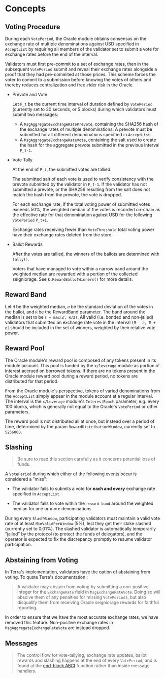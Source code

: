<!--
order: 1
-->

# Concepts

## Voting Procedure

During each `VotePeriod`, the Oracle module obtains consensus on the exchange rate of multiple denominations against USD specified in `AcceptList` by requiring all members of the validator set to submit a vote for exchange rates before the end of the interval.

Validators must first pre-commit to a set of exchange rates, then in the subsequent `VotePeriod` submit and reveal their exchange rates alongside a proof that they had pre-commited at those prices. This scheme forces the voter to commit to a submission before knowing the votes of others and thereby reduces centralization and free-rider risk in the Oracle.

* Prevote and Vote

    Let `P_t` be the current time interval of duration defined by `VotePeriod` (currently set to 30 seconds, or 5 blocks) during which validators must submit two messages:

  * A `MsgAggregateExchangeRatePrevote`, containing the SHA256 hash of the exchange rates of multiple denominations. A prevote must be submitted for all different denominations specified in `AcceptList`.
  * A `MsgAggregateExchangeRateVote`, containing the salt used to create the hash for the aggregate prevote submitted in the previous interval `P_t-1`.

* Vote Tally

    At the end of `P_t`, the submitted votes are tallied.

    The submitted salt of each vote is used to verify consistency with the prevote submitted by the validator in `P_t-1`. If the validator has not submitted a prevote, or the SHA256 resulting from the salt does not match the hash from the prevote, the vote is dropped.

    For each exchange rate, if the total voting power of submitted votes exceeds 50%, the weighted median of the votes is recorded on-chain as the effective rate for that denomination against USD for the following `VotePeriod` `P_t+1`.

    Exchange rates receiving fewer than `VoteThreshold` total voting power have their exchange rates deleted from the store.

* Ballot Rewards

    After the votes are tallied, the winners of the ballots are determined with `tally()`.

    Voters that have managed to vote within a narrow band around the weighted median are rewarded with a portion of the collected seigniorage. See `k.RewardBallotWinners()` for more details.

## Reward Band

Let `M` be the weighted median, `𝜎` be the standard deviation of the votes in the ballot, and `R` be the RewardBand parameter. The band around the median is set to be `𝜀 = max(𝜎, R/2)`. All valid (i.e. bonded and non-jailed) validators that submitted an exchange rate vote in the interval `[M - 𝜀, M + 𝜀]` should be included in the set of winners, weighted by their relative vote power.

## Reward Pool

The Oracle module's reward pool is composed of any tokens present in its module account. This pool is funded by the `x/leverage` module as portion of interest accrued on borrowed tokens. If there are no tokens present in the Oracle module reward pool during a reward period, no tokens are distributed for that period. 

From the Oracle module's perspective, tokens of varied denominations from the `AcceptList` simply appear in the module account at a regular interval.
The interval is the `x/Leverage` module's `InterestEpoch` parameter, e.g. every 100 blocks, which is generally not equal to the Oracle's `VotePeriod` or other parameters.

The reward pool is not distributed all at once, but instead over a period of time, determined by the param `RewardDistributionWindow`, currently set to `5256000`.
## Slashing

> Be sure to read this section carefully as it concerns potential loss of funds.

A `VotePeriod` during which either of the following events occur is considered a "miss":

* The validator fails to submits a vote for **each and every** exchange rate specified in `AcceptList`.

* The validator fails to vote within the `reward band` around the weighted median for one or more denominations.

During every `SlashWindow`, participating validators must maintain a valid vote rate of at least `MinValidPerWindow` (5%), lest they get their stake slashed (currently set to 0.01%). The slashed validator is automatically temporarily "jailed" by the protocol (to protect the funds of delegators), and the operator is expected to fix the discrepancy promptly to resume validator participation.

## Abstaining from Voting

In Terra's implementation, validators have the option of abstaining from voting. To quote Terra's documentation :

> A validator may abstain from voting by submitting a non-positive integer for the `ExchangeRate` field in `MsgExchangeRateVote`. Doing so will absolve them of any penalties for missing `VotePeriod`s, but also disqualify them from receiving Oracle seigniorage rewards for faithful reporting.

In order to ensure that we have the most accurate exchange rates, we have removed this feature. Non-positive exchange rates in `MsgAggregateExchangeRateVote` are instead dropped.

## Messages

> The control flow for vote-tallying, exchange rate updates, ballot rewards and slashing happens at the end of every `VotePeriod`, and is found at the [end-block ABCI](./03_end_block.md) function rather than inside message handlers.
